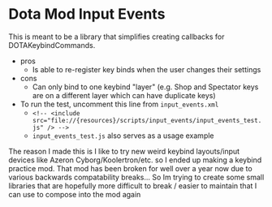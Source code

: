 # Dota Mod Input Events
This is meant to be a library that simplifies creating callbacks for DOTAKeybindCommands.
* pros
  * Is able to re-register key binds when the user changes their settings
* cons
  * Can only bind to one keybind "layer" (e.g. Shop and Spectator keys are on a different layer which can have duplicate keys)
* To run the test, uncomment this line from `input_events.xml`
  * `<!-- <include src="file://{resources}/scripts/input_events/input_events_test.js" /> -->`
  * `input_events_test.js` also serves as a usage example


The reason I made this is I like to try new weird keybind layouts/input devices like Azeron Cyborg/Koolertron/etc.
so I ended up making a keybind practice mod. That mod has been broken for well over a year now due to various
backwards compatability breaks... So Im trying to create some small libraries that are hopefully more difficult 
to break / easier to maintain that I can use to compose into the mod again